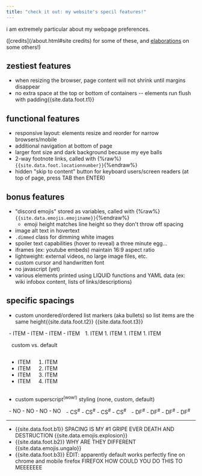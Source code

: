 ```yaml
---
title: "check it out: my website's specil features!"
---
```


i am extremely particular about my webpage preferences.

([credits](/about.html#site credits) for some of these, and [elaborations](webtips.html#main) on some others!)

## zestiest features

- when resizing the browser, page content will not shrink until margins disappear
- no extra space at the top or bottom of containers -- elements run flush with padding{{site.data.foot.t1}}

## functional features

- responsive layout: elements resize and reorder for narrow browsers/mobile
- additional navigation at bottom of page
- larger font size and dark background because my eye balls
- 2-way footnote links, called with {%raw%}`{{site.data.foot.locationnumber}}`{%endraw%}
- hidden "skip to content" button for keyboard users/screen readers (at top of page, press TAB then ENTER)

## bonus features

- "discord emojis" stored as variables, called with {%raw%}`{{site.data.emojis.emojiname}}`{%endraw%}
  - emoji height matches line height so they don't throw off spacing
- image alt text in hovertext
- `.dimmed` class for dimming white images
- spoiler text capabilities (hover to reveal) <span class="spoilered">a three minute egg...</span>
- iframes (ex: youtube embeds) maintain 16:9 aspect ratio
- lightweight: external videos, no large image files, etc.
- custom cursor and handwritten font
- no javascript (yet)
- various elements printed using LIQUID functions and YAML data (ex: wiki infobox content, lists of links/descriptions)

## specific spacings

- custom unordered/ordered list markers (aka bullets) so list items are the same height{{site.data.foot.t2}} {{site.data.foot.t3}}

<div class="flex flexcentered">
<div class="directory" style="display:flex; flex-shrink:0;"> <!-- if the contained divs are indented, they somehow turn into code blocks -->
<div markdown="1" style="padding:0 0.5em;">
  - ITEM
  - ITEM
  - ITEM
  - ITEM
</div>
<div markdown="1" style="padding:0 0.5em;">
  1. ITEM
  1. ITEM
  1. ITEM
  1. ITEM  
</div>
</div>
<p style="padding:0 1em;">custom vs. default</p>
<div class="directory" style="display:flex; flex-shrink:0;"> <!-- if the contained divs are indented, they somehow turn into code blocks -->
<div style="padding:0 0.5em;">
  <ul class="listdefault">
    <li>ITEM</li>
    <li>ITEM</li>
    <li>ITEM</li>
    <li>ITEM</li>
  </ul>
</div>
<div style="padding:0 0.5em;">
  <ol class="listdefault">
    <li>ITEM</li>
    <li>ITEM</li>
    <li>ITEM</li>
    <li>ITEM</li>
  </ol>
</div>
</div>
</div>

- custom superscript<sup>(wow!)</sup> styling (none, custom, default)

<div class="flex flexcentered">
<div class="directory" style="display:flex; flex-shrink:0;"> <!-- if the contained divs are indented, they somehow turn into code blocks -->
<div markdown="1" style="padding:0 0.5em;">
  - NO
  - NO
  - NO
  - NO
</div>
<div markdown="1" style="padding:0 0.5em;">
  - CS<sup>#</sup>
  - CS<sup>#</sup>
  - CS<sup>#</sup>
  - CS<sup>#</sup>
</div>
<div markdown="1" style="padding:0 0.5em;">
  - DF<sup style="vertical-align:super; position:static;">#</sup>
  - DF<sup style="vertical-align:super; position:static;">#</sup>
  - DF<sup style="vertical-align:super; position:static;">#</sup>
  - DF<sup style="vertical-align:super; position:static;">#</sup>
</div>
</div>
</div>

---

- {{site.data.foot.b1}} SPACING IS MY #1 GRIPE EVER DEATH AND DESTRUCTION {{site.data.emojis.explosion}}
- {{site.data.foot.b2}} WHY ARE THEY DIFFERENT {{site.data.emojis.ungalo}}
- {{site.data.foot.b3}} EDIT: apparently default works perfectly fine on chrome and mobile firefox FIREFOX HOW COULD YOU DO THIS TO MEEEEEEE

